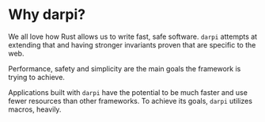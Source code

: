 # Why darpi?

We all love how Rust allows us to write fast, safe software.
`darpi` attempts at extending that and having stronger invariants proven that are specific to the web.

Performance, safety and simplicity are the main goals the framework is trying to achieve.


Applications built with `darpi` have the potential to be much faster and
use fewer resources than other frameworks. To achieve its goals, `darpi` utilizes macros, heavily.